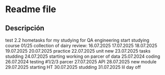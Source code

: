 # Readme file
## Descripción 
test 2.2
hometasks for my studying for QA engineering 
start studying course 01/25
collection of dairy review:
16.07.2025
17.07.2025
18.07.2025
19.07.2025
20.07.2025 practice
22.07.2025 unit new
23.07.2025 tasks studding 
24.07.2025 starting working on parcer of data
25.07.2024 coding
26.07.2024 testing #1/2/3 parcer
27.07.2025 API
28.07.2025 new module
29.07.2025 starting HT
30.07.2025 studding 
31.07.2025 lil day off 
